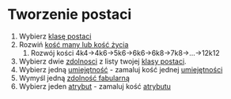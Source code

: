 # Tworzenie postaci

1. Wybierz [klasę postaci](docs/klasy-postaci.md)
2. Rozwiń [kość many lub kość życia](docs/kosci-zycia-i-many.md)
   1. Rozwój kości 4k4->4k6->5k6->6k6->6k8->7k8->...->12k12
3. Wybierz dwie [zdolnosci](docs/zdolnosc.md) z listy twojej [klasy postaci](docs/klasy-postaci.md).
4. Wybierz jedną [umiejętność](docs/umiejetnosci.md) - zamaluj kość jednej [umiejętności](docs/umiejetnosci.md)
5. Wymyśl jedną [zdolność fabularną](docs/zdolnosc-fabularna.md)
6. Wybierz jeden [atrybut](docs/atrybuty.md) - zamaluj kość [atrybutu](docs/atrybuty.md)
